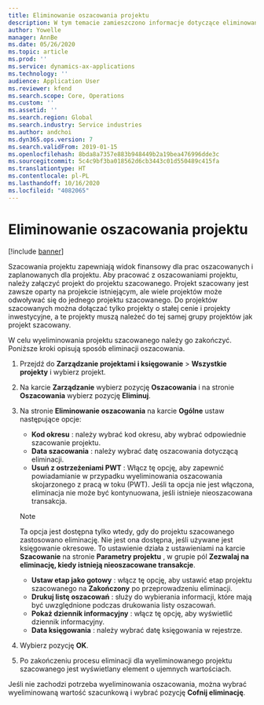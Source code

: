 ```yaml
---
title: Eliminowanie oszacowania projektu
description: W tym temacie zamieszczono informacje dotyczące eliminowania oszacowania projektu po jego zakończeniu.
author: Yowelle
manager: AnnBe
ms.date: 05/26/2020
ms.topic: article
ms.prod: ''
ms.service: dynamics-ax-applications
ms.technology: ''
audience: Application User
ms.reviewer: kfend
ms.search.scope: Core, Operations
ms.custom: ''
ms.assetid: ''
ms.search.region: Global
ms.search.industry: Service industries
ms.author: andchoi
ms.dyn365.ops.version: 7
ms.search.validFrom: 2019-01-15
ms.openlocfilehash: 8bda8a7357e883b948449b2a19bea476996dde3c
ms.sourcegitcommit: 5c4c9bf3ba018562d6cb3443c01d550489c415fa
ms.translationtype: HT
ms.contentlocale: pl-PL
ms.lasthandoff: 10/16/2020
ms.locfileid: "4082065"
---
```

# <a name="eliminate-a-project-estimate"></a>Eliminowanie oszacowania projektu

[!include [banner](../includes/banner.md)]

Szacowania projektu zapewniają widok finansowy dla prac oszacowanych i zaplanowanych dla projektu. Aby pracować z oszacowaniami projektu, należy załączyć projekt do projektu szacowanego. Projekt szacowany jest zawsze oparty na projekcie istniejącym, ale wiele projektów może odwoływać się do jednego projektu szacowanego. Do projektów szacowanych można dołączać tylko projekty o stałej cenie i projekty inwestycyjne, a te projekty muszą należeć do tej samej grupy projektów jak projekt szacowany.

W celu wyeliminowania projektu szacowanego należy go zakończyć. Poniższe kroki opisują sposób eliminacji oszacowania.

1. Przejdź do **Zarządzanie projektami i księgowanie** > **Wszystkie projekty** i wybierz projekt. 
2. Na karcie **Zarządzanie** wybierz pozycję **Oszacowania** i na stronie **Oszacowania** wybierz pozycję **Eliminuj**.
3. Na stronie **Eliminowanie oszacowania** na karcie **Ogólne** ustaw następujące opcje:

   - **Kod okresu** : należy wybrać kod okresu, aby wybrać odpowiednie szacowanie projektu. 
   - **Data szacowania** : należy wybrać datę oszacowania dotyczącą eliminacji.
   - **Usuń z ostrzeżeniami PWT** : Włącz tę opcję, aby zapewnić powiadamianie w przypadku wyeliminowania oszacowania skojarzonego z pracą w toku (PWT). Jeśli ta opcja nie jest włączona, eliminacja nie może być kontynuowana, jeśli istnieje nieoszacowana transakcja. 
   > [!NOTE]
   > Ta opcja jest dostępna tylko wtedy, gdy do projektu szacowanego zastosowano eliminację. Nie jest ona dostępna, jeśli używane jest księgowanie okresowe. To ustawienie działa z ustawieniami na karcie **Szacowanie** na stronie **Parametry projektu** , w grupie pól **Zezwalaj na eliminację, kiedy istnieją nieoszacowane transakcje**.
   - **Ustaw etap jako gotowy** : włącz tę opcję, aby ustawić etap projektu szacowanego na **Zakończony** po przeprowadzeniu eliminacji.
   - **Drukuj listę oszacowań** : służy do wybierania informacji, które mają być uwzględnione podczas drukowania listy oszacowań.
   - **Pokaż dziennik informacyjny** : włącz tę opcję, aby wyświetlić dziennik informacyjny.
   - **Data księgowania** : należy wybrać datę księgowania w rejestrze.

4.  Wybierz pozycję **OK**.
5. Po zakończeniu procesu eliminacji dla wyeliminowanego projektu szacowanego jest wyświetlany element o ujemnych wartościach. 

Jeśli nie zachodzi potrzeba wyeliminowania oszacowania, można wybrać wyeliminowaną wartość szacunkową i wybrać pozycję **Cofnij eliminację**.   
